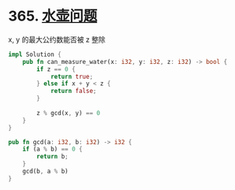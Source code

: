 # 365. [水壶问题](https://leetcode-cn.com/problems/water-and-jug-problem/)

x, y 的最大公约数能否被 z 整除

```rust
impl Solution {
    pub fn can_measure_water(x: i32, y: i32, z: i32) -> bool {
        if z == 0 {
            return true;
        } else if x + y < z {
            return false;
        }
        
        z % gcd(x, y) == 0
    }
}

pub fn gcd(a: i32, b: i32) -> i32 {
    if (a % b) == 0 {
        return b;
    }
    gcd(b, a % b)
}
```

